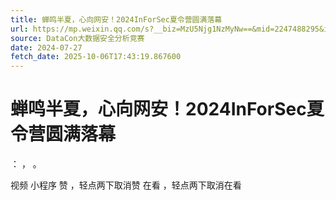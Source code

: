 ```yaml
---
title: 蝉鸣半夏，心向网安！2024InForSec夏令营圆满落幕
url: https://mp.weixin.qq.com/s?__biz=MzU5Njg1NzMyNw==&mid=2247488295&idx=1&sn=5209f9c8b53eb2372f23822417b3d163&chksm=fe5d0ba7c92a82b1ffcb09787cac778c9150b9d9497b60c0f19808054d95244f7cf02b9cf95c&scene=58&subscene=0#rd
source: DataCon大数据安全分析竞赛
date: 2024-07-27
fetch_date: 2025-10-06T17:43:19.867600
---
```


# 蝉鸣半夏，心向网安！2024InForSec夏令营圆满落幕

：
，
。

视频
小程序
赞
，轻点两下取消赞
在看
，轻点两下取消在看